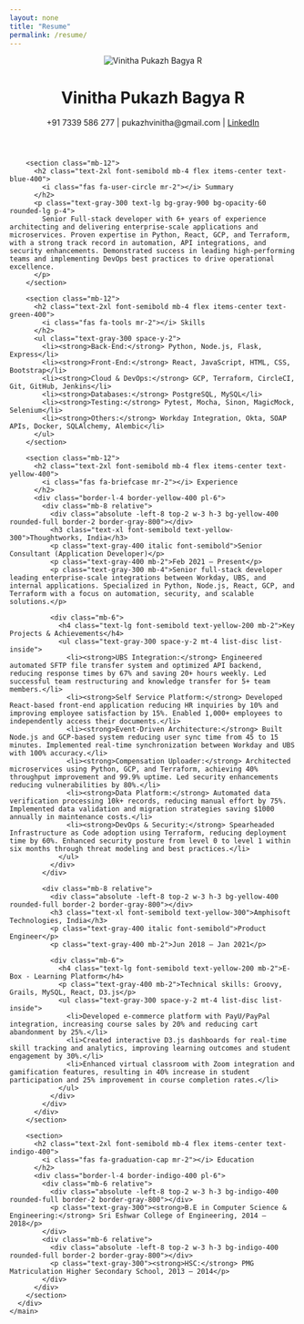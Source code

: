 ```yaml
---
layout: none
title: "Resume"
permalink: /resume/
---
```

<html lang="en">
  <head>
    <meta charset="UTF-8" />
    <meta name="viewport" content="width=device-width, initial-scale=1.0" />
    <title>Resume | Vinitha Pukazh Bagya R</title>
    <script src="https://cdn.tailwindcss.com"></script>
    <link rel="stylesheet" href="https://cdnjs.cloudflare.com/ajax/libs/font-awesome/6.0.0/css/all.min.css" />
  </head>
  <body class="bg-gray-900 text-white font-sans">
    <main class="max-w-4xl mx-auto px-4 py-12">
      <div class="bg-gray-800 bg-opacity-90 shadow-2xl rounded-2xl p-10">
        <header class="flex items-center justify-center mb-12 relative">
          <div class="absolute left-0">
            <a href="/" class="text-gray-300 hover:text-white transition-colors">
              <i class="fas fa-arrow-left text-2xl"></i>
            </a>
          </div>
          <div class="flex-1 text-center">
            <!-- Profile Picture -->
            <div class="flex justify-center mb-4">
              <img src="/docs/assets/images/profile_image.HEIC" alt="Vinitha Pukazh Bagya R" class="w-24 h-24 rounded-full object-cover">
            </div>
            <h1 class="text-4xl font-bold mb-2 text-white">Vinitha Pukazh Bagya R</h1>
            <p class="text-gray-300 mb-2">
              <i class="fas fa-phone mr-1"></i> +91 7339 586 277 |
              <i class="fas fa-envelope mr-1"></i> pukazhvinitha@gmail.com |
              <a href="https://www.linkedin.com/in/pukazhvinitha/" class="text-blue-400 hover:underline">
                <i class="fab fa-linkedin mr-1"></i>LinkedIn
              </a>
            </p>
          </div>
        </header>

        <section class="mb-12">
          <h2 class="text-2xl font-semibold mb-4 flex items-center text-blue-400">
            <i class="fas fa-user-circle mr-2"></i> Summary
          </h2>
          <p class="text-gray-300 text-lg bg-gray-900 bg-opacity-60 rounded-lg p-4">
            Senior Full-stack developer with 6+ years of experience architecting and delivering enterprise-scale applications and microservices. Proven expertise in Python, React, GCP, and Terraform, with a strong track record in automation, API integrations, and security enhancements. Demonstrated success in leading high-performing teams and implementing DevOps best practices to drive operational excellence.
          </p>
        </section>

        <section class="mb-12">
          <h2 class="text-2xl font-semibold mb-4 flex items-center text-green-400">
            <i class="fas fa-tools mr-2"></i> Skills
          </h2>
          <ul class="text-gray-300 space-y-2">
            <li><strong>Back-End:</strong> Python, Node.js, Flask, Express</li>
            <li><strong>Front-End:</strong> React, JavaScript, HTML, CSS, Bootstrap</li>
            <li><strong>Cloud & DevOps:</strong> GCP, Terraform, CircleCI, Git, GitHub, Jenkins</li>
            <li><strong>Databases:</strong> PostgreSQL, MySQL</li>
            <li><strong>Testing:</strong> Pytest, Mocha, Sinon, MagicMock, Selenium</li>
            <li><strong>Others:</strong> Workday Integration, Okta, SOAP APIs, Docker, SQLAlchemy, Alembic</li>
          </ul>
        </section>

        <section class="mb-12">
          <h2 class="text-2xl font-semibold mb-4 flex items-center text-yellow-400">
            <i class="fas fa-briefcase mr-2"></i> Experience
          </h2>
          <div class="border-l-4 border-yellow-400 pl-6">
            <div class="mb-8 relative">
              <div class="absolute -left-8 top-2 w-3 h-3 bg-yellow-400 rounded-full border-2 border-gray-800"></div>
              <h3 class="text-xl font-semibold text-yellow-300">Thoughtworks, India</h3>
              <p class="text-gray-400 italic font-semibold">Senior Consultant (Application Developer)</p>
              <p class="text-gray-400 mb-2">Feb 2021 – Present</p>
              <p class="text-gray-300 mb-4">Senior full-stack developer leading enterprise-scale integrations between Workday, UBS, and internal applications. Specialized in Python, Node.js, React, GCP, and Terraform with a focus on automation, security, and scalable solutions.</p>
              
              <div class="mb-6">
                <h4 class="text-lg font-semibold text-yellow-200 mb-2">Key Projects & Achievements</h4>
                <ul class="text-gray-300 space-y-2 mt-4 list-disc list-inside">
                  <li><strong>UBS Integration:</strong> Engineered automated SFTP file transfer system and optimized API backend, reducing response times by 67% and saving 20+ hours weekly. Led successful team restructuring and knowledge transfer for 5+ team members.</li>
                  <li><strong>Self Service Platform:</strong> Developed React-based front-end application reducing HR inquiries by 10% and improving employee satisfaction by 15%. Enabled 1,000+ employees to independently access their documents.</li>
                  <li><strong>Event-Driven Architecture:</strong> Built Node.js and GCP-based system reducing user sync time from 45 to 15 minutes. Implemented real-time synchronization between Workday and UBS with 100% accuracy.</li>
                  <li><strong>Compensation Uploader:</strong> Architected microservices using Python, GCP, and Terraform, achieving 40% throughput improvement and 99.9% uptime. Led security enhancements reducing vulnerabilities by 80%.</li>
                  <li><strong>Data Platform:</strong> Automated data verification processing 10k+ records, reducing manual effort by 75%. Implemented data validation and migration strategies saving $1000 annually in maintenance costs.</li>
                  <li><strong>DevOps & Security:</strong> Spearheaded Infrastructure as Code adoption using Terraform, reducing deployment time by 60%. Enhanced security posture from level 0 to level 1 within six months through threat modeling and best practices.</li>
                </ul>
              </div>
            </div>

            <div class="mb-8 relative">
              <div class="absolute -left-8 top-2 w-3 h-3 bg-yellow-400 rounded-full border-2 border-gray-800"></div>
              <h3 class="text-xl font-semibold text-yellow-300">Amphisoft Technologies, India</h3>
              <p class="text-gray-400 italic font-semibold">Product Engineer</p>
              <p class="text-gray-400 mb-2">Jun 2018 – Jan 2021</p>
              
              <div class="mb-6">
                <h4 class="text-lg font-semibold text-yellow-200 mb-2">E-Box - Learning Platform</h4>
                <p class="text-gray-400 mb-2">Technical skills: Groovy, Grails, MySQL, React, D3.js</p>
                <ul class="text-gray-300 space-y-2 mt-4 list-disc list-inside">
                  <li>Developed e-commerce platform with PayU/PayPal integration, increasing course sales by 20% and reducing cart abandonment by 25%.</li>
                  <li>Created interactive D3.js dashboards for real-time skill tracking and analytics, improving learning outcomes and student engagement by 30%.</li>
                  <li>Enhanced virtual classroom with Zoom integration and gamification features, resulting in 40% increase in student participation and 25% improvement in course completion rates.</li>
                </ul>
              </div>
            </div>
          </div>
        </section>

        <section>
          <h2 class="text-2xl font-semibold mb-4 flex items-center text-indigo-400">
            <i class="fas fa-graduation-cap mr-2"></i> Education
          </h2>
          <div class="border-l-4 border-indigo-400 pl-6">
            <div class="mb-6 relative">
              <div class="absolute -left-8 top-2 w-3 h-3 bg-indigo-400 rounded-full border-2 border-gray-800"></div>
              <p class="text-gray-300"><strong>B.E in Computer Science & Engineering:</strong> Sri Eshwar College of Engineering, 2014 – 2018</p>
            </div>
            <div class="mb-6 relative">
              <div class="absolute -left-8 top-2 w-3 h-3 bg-indigo-400 rounded-full border-2 border-gray-800"></div>
              <p class="text-gray-300"><strong>HSC:</strong> PMG Matriculation Higher Secondary School, 2013 – 2014</p>
            </div>
          </div>
        </section>
      </div>
    </main>
  </body>
</html>
